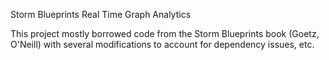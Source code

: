 Storm Blueprints Real Time Graph Analytics

This project mostly borrowed code from the Storm Blueprints book (Goetz, O'Neill) with several modifications to account for dependency issues, etc.
